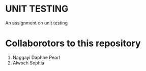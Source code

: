 # UNIT TESTING 
An assignment on unit testing 

# Collaborotors to this repository 
1. Naggayi Daphne Pearl
2. Alwoch Sophia 
